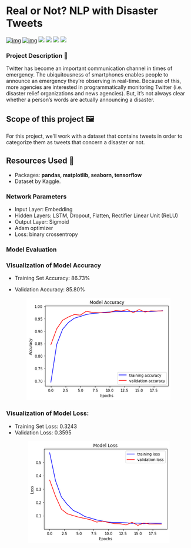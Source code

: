 # Real or Not? NLP with Disaster Tweets



[![img](https://camo.githubusercontent.com/1ab5d5c036ff744b097b0f4889a1218587e6dfd2f5dc3c08c4881efc5d32c9e8/68747470733a2f2f696d672e736869656c64732e696f2f62616467652f446174617365742d4b6167676c652d626c7565)](https://camo.githubusercontent.com/1ab5d5c036ff744b097b0f4889a1218587e6dfd2f5dc3c08c4881efc5d32c9e8/68747470733a2f2f696d672e736869656c64732e696f2f62616467652f446174617365742d4b6167676c652d626c7565) [![img](https://camo.githubusercontent.com/e83bb4e4864480529d20ec1911574273cb63555f19e11a596990294ce80cca14/68747470733a2f2f696d672e736869656c64732e696f2f62616467652f507974686f6e2d332e362d726564)](https://camo.githubusercontent.com/e83bb4e4864480529d20ec1911574273cb63555f19e11a596990294ce80cca14/68747470733a2f2f696d672e736869656c64732e696f2f62616467652f507974686f6e2d332e362d726564) ![](https://img.shields.io/badge/libraries-pandas-green) ![](https://img.shields.io/badge/libraries-matplotlib-yellow)
![](https://img.shields.io/badge/libraries-seaborn-lightgrey) ![](https://img.shields.io/badge/libraries-tensorflow-pink)



### Project Description 🚧

Twitter has become an important communication channel in times of emergency.
The ubiquitousness of smartphones enables people to announce an emergency they’re observing in real-time. Because of this, more agencies are interested in programmatically monitoring Twitter (i.e. disaster relief organizations and news agencies).
But, it’s not always clear whether a person’s words are actually announcing a disaster.



## Scope of this project 🖼️

For this project, we'll work with a dataset that contains tweets  in order to categorize them as tweets that concern a disaster or not.

## Resources Used 📖

- Packages: **pandas, matplotlib, seaborn, tensorflow**
- Dataset by Kaggle.

### Network Parameters

- Input Layer: Embedding 
- Hidden Layers:   LSTM, Dropout, Flatten, Rectifier Linear Unit (ReLU)
- Output Layer: Sigmoid 
- Adam optimizer
- Loss: binary crossentropy

### Model Evaluation

### Visualization of Model Accuracy

- Training Set Accuracy: 86.73%

- Validation Accuracy: 85.80%

<p align="center">
<img src="https://github.com/ElenaElenoglou/Natural-Language-Processing/blob/main/Disaster_Tweets/Images/Accuracy.png" />
</p>


### Visualization of Model Loss:

- Training Set Loss: 0.3243
- Validation Loss: 0.3595

<p align="center">
<img src="https://github.com/ElenaElenoglou/Natural-Language-Processing/blob/main/Disaster_Tweets/Images/Loss.png" /> 
</p>
